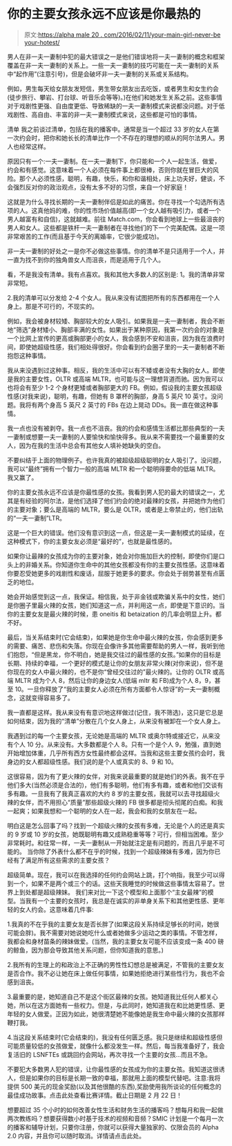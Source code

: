 # 你的主要女孩永远不应该是你最热的

> 原文:[https://alpha male 20 . com/2016/02/11/your-main-girl-never-be your-hotest/](https://alphamale20.com/2016/02/11/your-main-girl-should-never-be-your-hottest/)

男人在非一夫一妻制中犯的最大错误之一是他们错误地将一夫一妻制的概念和框架覆盖在非一夫一妻制的关系上。一些一夫一妻制的技巧可能在一夫一妻制的关系中“起作用”(注意引号)，但是会破坏非一夫一妻制的关系或关系结构。

例如，男生每天给女朋友发短信，男生带女朋友出去吃饭，或者男生和女生约会(徒步旅行、攀岩、打台球、听音乐会等等)。)在他们和她发生关系之前。这些事情对于戏剧性更强、自由度更低、导致稀缺的一夫一妻制模式来说都没问题。对于低戏剧性、高自由、丰富的非一夫一妻制模式来说，这些都是可怕的事情。

清单
我之前谈过清单，包括在我的播客中。通常是当一个超过 33 岁的女人在第一次约会时，把你和她长长的清单比作一个不存在的理想的顺从的阿尔法男人。男人也经常这样。

原因只有一个:一夫一妻制。在一夫一妻制下，你只能和一个人一起生活，做爱，约会和有感觉。这意味着一个人必须在每件事上都很棒，否则你就在冒巨大的风险。那个人必须性感，聪明，有趣，快乐，和你和谐相处，床上功夫好，健谈，不会强烈反对你的政治观点，没有太多不好的习惯，来自一个好家庭！

这就是为什么寻找长期的一夫一妻制伴侣是如此的痛苦。你在寻找一个勾选所有选项的人。这真他妈的难，你的性市场价值越高(即一个女人越有吸引力，或者一个男人越富有和自信)，这就越难。前往 Match.com，你会看到地球上一些最沮丧的男人和女人。这些都是铁杆一夫一妻制者在寻找他们的下一个完美配偶。这是一项非常艰苦的工作(而且基于今天的离婚率，它很少能成功)。

非一夫一妻制的好处之一是你不必做这些事情。你的清单不是只适用于一个人，并一直为找不到你的独角兽女人而沮丧，而是适用于几个人。

看，不是我没有清单。我有点喜欢。我和其他大多数人的区别是:
1。我的清单非常非常短。

2.我的清单可以分发给 2-4 个女人。我从来没有试图把所有的东西都用在一个人身上。那是不可行的，不现实的。

例如，我会被身材较矮、胸部较大的女人吸引。如果我是一夫一妻制者，我会不断地“筛选”身材矮小、胸部丰满的女性。如果出于某种原因，我第一次约会的对象是一个比网上宣传的更高或胸部更小的女人，我会感到不安和沮丧，因为我在浪费时间，即使她超级性感，我们相处得很好。你会看到约会圈子里的一夫一妻制者不断抱怨这种事情。

我从来没遇到过这种事。相反，我的生活中可以有不矮或者没有大胸的女人。即使是我的主要女性，OLTR 或高端 MLTR，也可能与这一理想背道而驰。因为我可以也将会有至少 1-2 个身材更矮或者胸部更大的 FB。例如，假设我的主要女孩超级性感(对我来说)，聪明，有趣，但她有 B 罩杯的胸部，身高 5 英尺 10 英寸。没问题。我将有两个身高 5 英尺 2 英寸的 FBs 在边上晃动 DDs。我一直在做这种事情。

我一点也没有被剥夺。我一点也不沮丧。我的约会和感情生活都比那些典型的一夫一妻制或想要一夫一妻制的人要愉快和愉快得多。我从来不需要找一个最重要的女人，因为在我的生活中总会有其他女人填补她缺失的空白。

不要纠结于上面的物理例子。也许我真的被超级超级聪明的女人吸引了。没问题，我可以“最终”拥有一个智力一般的高端 MLTR 和一个聪明得要命的低端 MLTR。我又赢了。

你的主要女孩永远不应该是你最性感的女孩。我看到男人犯的最大的错误之一，尤其是有经验的阿尔法，是他们选择了他们约会的绝对最辣的女孩，并把她作为他们的主要对象；要么是高端的 MLTR，要么是 OLTR，或者是上帝禁止的，他们出轨的“一夫一妻制”LTR。

这是一个巨大的错误。他们没有意识到这一点，但这是一夫一妻制模式的延续，在这种模式下，你的主要女友必须是“最好的”，也就是最性感的。

如果你让最辣的女孩成为你的主要对象，她会对你施加巨大的控制，即使你们是口头上的非婚关系。你知道你生命中的其他女孩都没有你的主要女孩性感。这意味着你要忍受她更多的戏剧性和废话，屈服于她更多的要求。你会处于弱势甚至有点匮乏的地位。

她会开始感觉到这一点，我保证。相信我，处于非金钱或欺骗关系中的女性，她们是你圈子里最火辣的女孩，她们知道这一点，并利用这一点，即使是下意识的。当你的主要女友是最火辣的时候，患 oneitis 和 betaization 的几率会明显上升。都不好。

最后，当关系结束时(它会结束)，如果她是你生命中最火辣的女孩，你会感到更多的需要、痛苦、悲伤和失落。你现在会像许多其他需要帮助的男人一样，我听到他们抱怨，“但是黑龙，你不明白，她是我交往过的最性感的女孩。”如果你的目标是长期、持续的幸福，一个更好的模式是让你的女朋友非常火辣(对你来说)，但不是你现在的女人中最火辣的，也不是你“曾经交往过的”最火辣的。让你的 OLTR 或高端 MLTR 成为个人 8，然后让你的身边女人(低端 mltr 和 FB)成为个人 8，9，甚至 10。一旦你释放了“我的主要女人必须在所有方面都令人惊讶”的一夫一妻制概念，这就变得容易多了。

我一直都是这样。我从来没有有意识地这样做过(记住，我不筛选)，这只是它总是如何结束，因为我的“清单”分散在几个女人身上，从来没有被卸在一个女人身上。

我遇到过的每一个主要女孩，无论她是高端的 MLTR 或奥尔特或接近它，从来没有个人 10 分。从来没有。大多数都是个人 8。只有一个是个人 9，勉强，直到她开始增加体重，几乎所有西方女性最终都会这样。当我和这些主要女孩约会时，我身边的女人都超级性感。我们说的是个人或真实的 8、9 和 10。

这很容易，因为有了更火辣的女伴，对我来说最重要的就是她们的外表。我不在乎他们多大(当然必须是合法的)，他们有多聪明，他们有多有趣，或者和他们交谈有多有趣。一旦我有了我真正喜欢的大约 8 岁的主要女孩，我就可以去寻找超级火辣的女伴，而不用担心“质量”那些超级火辣的 FB 很多都是彻头彻尾的白痴。和我一起爽；如果我想和一个聪明的女人在一起，我会和我的女朋友在一起。

明白这是怎么回事了吗？找到一个超级火辣的女孩有多难，无论是个人的还是真实的 9 岁或 10 岁的女孩，她既聪明有趣又成熟稳重等等？可行，但相当困难。至少非常耗时。和往常一样，一夫一妻制从一开始就注定是有问题的，而且几乎是不可能的。
当你除了外表什么都不在乎的时候，找到一个超级辣妹有多难，因为你已经有了满足所有这些需求的主要女孩？

超级简单。现在，我可以在我选择的任何约会网站上跳，打个响指，我至少可以得到一个，如果不是两个或三个的话。这些天我睡觉的时候做这些事情太容易了。世界上到处都是超级辣妹。
我们来对比一下这个模型和上面那个“主女最辣”的模型。当我有一个主要的女孩时，我总是在诚实的非单身关系下和其他更性感、更年轻的女人约会。这意味着几件事:

1.我真的不在乎我的主要女友是否长胖了(如果这段关系持续足够长的时间，她很可能会胖)。我不需要对她说她吃什么或者她做多少运动之类的事情。不管怎样，我都会和身材苗条的辣妹做爱。(当然，我的主要女友可能不应该变成一条 400 磅的鲸鱼，因为那会导致其他关系问题，但你知道我的意思。)

2.我所有的生理上的和政治上不正确的男性性幻想总是被满足，不管我的主要女友是否合作。我不必让她在床上做任何事情，如果她拒绝进行某些性行为，我也不会感到沮丧。

3.最重要的是，她知道自己不是这个街区最辣的女孩。她知道我比任何人都关心她，所以在这方面她有一些权力。但是，与此同时，她知道我在和比她更性感、更年轻的女人做爱。正因为如此，她很清楚她不能像她是我生命中最火辣的女孩那样鞭打我。

4.当这段关系结束时(它会结束的)，我没有任何匮乏感。我只是继续和超级性感但可能质量较低的女孩做爱，就像什么都没发生一样。然后，每当我准备好了，我会复活旧的 LSNFTEs 或跳回约会网站，再次寻找一个主要的女孩...而且不急。

不要犯大多数男人犯的错误，让你最性感的女孩成为你的主要女孩。我知道这很诱人，但是如果你的目标是长期一致的幸福，那就用上面的模型代替吧。注意:我将提供 500 美元的现金奖励(以及其他很酷的东西),奖励使用我所谈论的任何概念的最佳成功故事。点击此处查看比赛详情。截止日期是 2 月 22 日！

想要超过 35 个小时的如何改善女性生活和财务生活的播客吗？想每月和我一起做两次教练吗？想要获得数小时基于技术的视频和音频？SMIC 计划是一个每月一次的播客和辅导计划，只要你注册，你就可以获得大量独家的、仅限会员的 Alpha 2.0 内容，并且你可以随时取消。详情请点击此处。